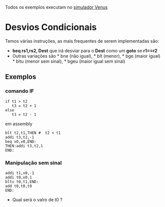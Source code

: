 Todos os exemplos executam no [simulador Venus](https://www.kvakil.me/venus/)


# Desvios Condicionais

Temos várias instruções, as mais frequentes de serem implementadas são:
* **beq rs1,rs2, Dest** que irá desviar para o **Dest** como um **goto** se **r1==r2**
* Outras variações são
      * bne (não igual),
      * blt (menor),
      * bge (maior igual)
      * bltu (menor sem sinal),
      * bgeu (maior igual sem sinal)

## Exemplos

### comando IF
```
if t1 > t2
   t3 = t2 + 1
else
   t3 = t2 - 1
```
em assembly
```
blt t2,t1,THEN #  t2 < t1
addi t3,t2,-1
beq x0,x0,END:
THEN:addi t3,t2,1
END:
```

### Manipulação sem sinal
```
addi t1,x0,-1
addi t0,x0,1
bltu t0,t1,END:
add t0,t0,t0
END:
```
* Qual será o valro de t0 ?


